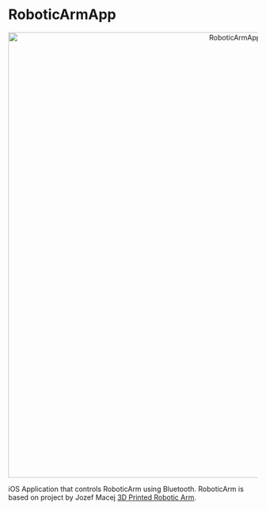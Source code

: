 # RoboticArmApp

<p align="center">
    <img src="https://i.ibb.co/J2v0zMs/Appka.jpg" width="900" max-width="90%" alt="RoboticArmApp" />
</p>

iOS Application that controls RoboticArm using Bluetooth. RoboticArm is based on project by Jozef Macej [3D Printed Robotic Arm](https://www.youtube.com/watch?v=dlAjBVg1W2E).

